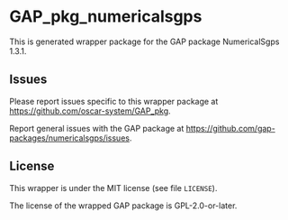 # GAP_pkg_numericalsgps

This is generated wrapper package for the GAP package NumericalSgps 1.3.1.

## Issues

Please report issues specific to this wrapper package at <https://github.com/oscar-system/GAP_pkg>.

Report general issues with the GAP package at <https://github.com/gap-packages/numericalsgps/issues>.

## License

This wrapper is under the MIT license (see file `LICENSE`).

The license of the wrapped GAP package is GPL-2.0-or-later.
